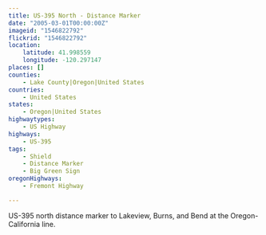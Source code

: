 ```yaml
---
title: US-395 North - Distance Marker
date: "2005-03-01T00:00:00Z"
imageid: "1546822792"
flickrid: "1546822792"
location:
    latitude: 41.998559
    longitude: -120.297147
places: []
counties:
    - Lake County|Oregon|United States
countries:
    - United States
states:
    - Oregon|United States
highwaytypes:
    - US Highway
highways:
    - US-395
tags:
    - Shield
    - Distance Marker
    - Big Green Sign
oregonHighways:
    - Fremont Highway

---
```

US-395 north distance marker to Lakeview, Burns, and Bend at the Oregon-California line.